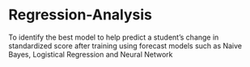 # Regression-Analysis
To identify the best model to help predict a student’s change in standardized score after training using forecast models such as Naive Bayes, Logistical Regression and Neural Network
